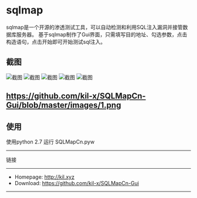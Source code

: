 # sqlmap


sqlmap是一个开源的渗透测试工具，可以自动检测和利用SQL注入漏洞并接管数据库服务器。 
基于sqlmap制作了Gui界面，只需填写目的地址、勾选参数，点击构造语句，点击开始即可开始测试sql注入。

截图
----

![截图](https://github.com/kil-x/SQLMapCn-Gui/blob/master/images/1.png)
![截图](https://github.com/kil-x/SQLMapCn-Gui/images/2.png/)
![截图](https://github.com/kil-x/SQLMapCn-Gui/images/3.png/)
![截图](https://github.com/kil-x/SQLMapCn-Gui/images/4.png/)
![截图](https://github.com/kil-x/SQLMapCn-Gui/images/5.png/)

https://github.com/kil-x/SQLMapCn-Gui/blob/master/images/1.png
----

使用
----

使用python 2.7  运行 SQLMapCn.pyw

----

链接

----

* Homepage: http://kil.xyz
* Download: https://github.com/kil-x/SQLMapCn-Gui
----
